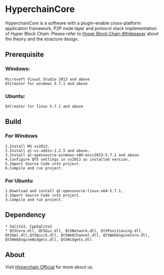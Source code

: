 # HyperchainCore
HyperchainCore is a software with a plugin-enable cross-platform application framework, P2P node layer and protocol stack implementation of Hyper Block Chain. Please refer to [Hyper Block Chain Whitepaper](http://www.hyperchain.net/blog/archives/311) about the theory and the stracture design.

## Prerequisite 
### Windows: 
    Microsoft Visual Studio 2013 and above 
    QtCreator for windows 5.7.1 and above
### Ubuntu:
    QtCreator for linux 5.7.1 and above

## Build
### For Windows
    1.Install MS vs2013.
    2.Install qt-vs-addin-1.2.5 and above. 
    3.Install qt-opensource-windows-x86-msvc2013-5.7.1 and above.
    4.Configure QT5 settings in vs2013 as installed version.
    5.Import Source Code into project.
    6.Compile and run project.

### For Ubuntu
    1.Download and install qt-opensource-linux-x64-5.7.1.
    2.Import Source Code into project.
    3.Compile and run project.

## Dependency
    * Sqlite3, CppSqlite3
    * Qt5Core.dll, Qt5Gui.dll, Qt5Network.dll, Qt5Positioning.dll, Qt5Qml.dll,Qt5Quick.dll, Qt5WebChannel.dll, Qt5WebEngineCore.dll, Qt5WebEngineWidgets.dll, Qt5Widgets.dll

## About
Visit [Hyperchain Official](http://www.hyperchain.net "Hyper Block Chain Homepage") for more about us.
